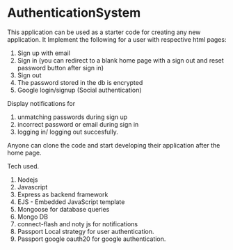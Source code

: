 # AuthenticationSystem
This application can be used as a starter code for creating any new application.
It Implement the following for a user with respective html pages:
1) Sign up with email
2) Sign in (you can redirect to a blank home page with a sign out and reset password button after sign in)
3) Sign out 
4) The password stored in the db is encrypted
5) Google login/signup (Social authentication)

Display notifications for 
1) unmatching passwords during sign up
2) incorrect password or email during sign in
3) logging in/ logging out succesfully.

Anyone can clone the code and start developing their application after the home page.

Tech used.
1) Nodejs
2) Javascript
3) Express as backend framework
4) EJS - Embedded JavaScript template
5) Mongoose for database queries
6) Mongo DB
7) connect-flash and noty js for notifications
8) Passport Local strategy for user authentication.
9) Passport google oauth20 for google authentication.



